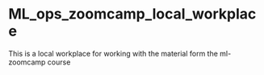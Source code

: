 # ML_ops_zoomcamp_local_workplace
This is a local workplace for working with the material form the ml-zoomcamp course
